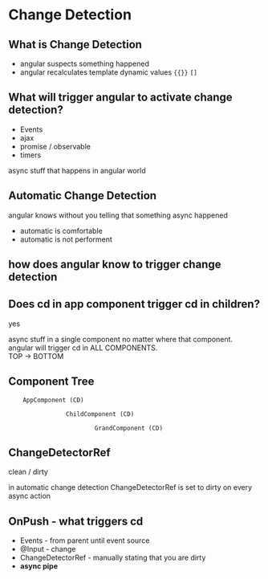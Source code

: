 # Change Detection

## What is Change Detection

- angular suspects something happened
- angular recalculates template dynamic values `{{}}` `[]`


## What will trigger angular to activate change detection?

- Events
- ajax
- promise / observable
- timers

async stuff that happens in angular world

## Automatic Change Detection

angular knows without you telling that something async happened

- automatic is comfortable
- automatic is not performent 

## how does angular know to trigger change detection

## Does cd in app component trigger cd in children?

yes

async stuff in a single component no matter where that component.  
angular will trigger cd in ALL COMPONENTS.  
TOP -> BOTTOM

## Component Tree

        AppComponent (CD)
        
                    ChildComponent (CD)
                    
                            GrandComponent (CD)
                            
## ChangeDetectorRef

clean / dirty

in automatic change detection ChangeDetectorRef is set to dirty on every async action

## OnPush - what triggers cd

- Events - from parent until event source
- @Input - change
- ChangeDetectorRef - manually stating that you are dirty
- **async pipe**





